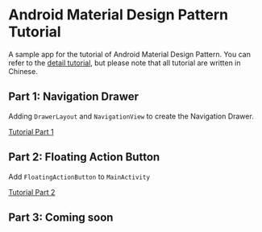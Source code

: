 # Android Material Design Pattern Tutorial

A sample app for the tutorial of Android Material Design Pattern. You can refer to the 
[detail tutorial](http://blog.30sparks.com/material-design-patterns-tutorial/?utm_source=github&utm_medium=web&utm_campaign=material), but please note that
all tutorial are written in Chinese.

## Part 1: Navigation Drawer

Adding `DrawerLayout` and `NavigationView` to create the Navigation Drawer.

[Tutorial Part 1](http://blog.30sparks.com/material-design-1-navigation-drawer/?utm_source=github&utm_medium=web&utm_campaign=material)

## Part 2: Floating Action Button

Add `FloatingActionButton` to `MainActivity`

[Tutorial Part 2](http://blog.30sparks.com/material-design-2-floating-action-button/?utm_source=github&utm_medium=web&utm_campaign=material)

## Part 3: Coming soon